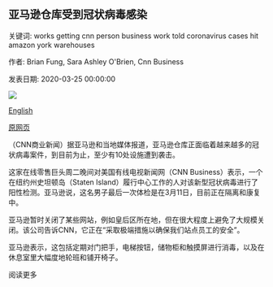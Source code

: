 ## 亚马逊仓库受到冠状病毒感染

关键词: works getting cnn person business work told coronavirus cases hit amazon york warehouses

作者: Brian Fung, Sara Ashley O'Brien, Cnn Business

发表日期: 2020-03-25 00:00:00

![](https://cdn.cnn.com/cnnnext/dam/assets/200325103438-amazon-warehouse-0205-file-super-tease.jpg)

[English](Amazon%20warehouses%20are%20getting%20hit%20with%20coronavirus%20cases.md)

[原网页](https://edition.cnn.com/2020/03/25/tech/amazon-workers-coronavirus/index.html)

（CNN商业新闻）据亚马逊和当地媒体报道，亚马逊仓库正面临着越来越多的冠状病毒案件，到目前为止，至少有10处设施遭到袭击。

这家在线零售巨头周二晚间对美国有线电视新闻网（CNN Business）表示，一个在纽约州史坦顿岛（Staten Island）履行中心工作的人对该新型冠状病毒进行了阳性检测。亚马逊说，这名男子最后一次体检是在3月11日，目前正在隔离和康复中。

亚马逊暂时关闭了某些网站，例如皇后区所在地，但在很大程度上避免了大规模关闭。该公司告诉CNN，它正在“采取极端措施以确保我们站点员工的安全”。

亚马逊表示，这包括定期对门把手，电梯按钮，储物柜和触摸屏进行消毒，以及在休息室里大幅度地轮班和铺开椅子。

阅读更多